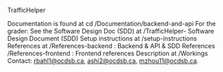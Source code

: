 TrafficHelper

Documentation is found at
cd /Documentation/backend-and-api
For the grader: See the Software Design Doc (SDD) at /TrafficHelper- Software Design Document (SDD)
Setup instructions at /setup-instructions
References at 
  /References-backend : Backend & API & SDD References
  /References-frontend : Frontend references
Description at
  /Workings
Contact: rbahl1@ocdsb.ca, ashi2@ocdsb.ca, mzhou11@ocdsb.ca.
